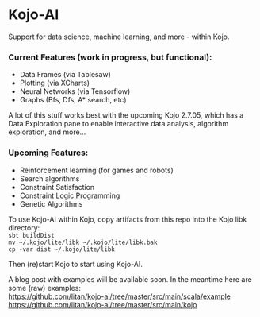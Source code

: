 # Kojo-AI
Support for data science, machine learning, and more - within Kojo.

### Current Features (work in progress, but functional):
* Data Frames (via Tablesaw)
* Plotting (via XCharts)
* Neural Networks (via Tensorflow)
* Graphs (Bfs, Dfs, A* search, etc)

A lot of this stuff works best with the upcoming Kojo 2.7.05, which has a Data Exploration pane to enable interactive data analysis, algorithm exploration, and more...

### Upcoming Features:
* Reinforcement learning (for games and robots)
* Search algorithms
* Constraint Satisfaction
* Constraint Logic Programming
* Genetic Algorithms

To use Kojo-AI within Kojo, copy artifacts from this repo into the Kojo libk directory:  
`sbt buildDist`  
`mv ~/.kojo/lite/libk ~/.kojo/lite/libk.bak`  
`cp -var dist ~/.kojo/lite/libk`

Then (re)start Kojo to start using Kojo-AI.

A blog post with examples will be available soon. In the meantime here are some (raw) examples:  
https://github.com/litan/kojo-ai/tree/master/src/main/scala/example  
https://github.com/litan/kojo-ai/tree/master/src/main/kojo
